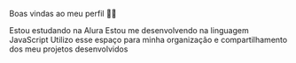 Boas vindas ao meu perfil 💙💙


Estou estudando na Alura
Estou me desenvolvendo na linguagem JavaScript
Utilizo esse espaço para minha organização e compartilhamento dos meu projetos desenvolvidos
